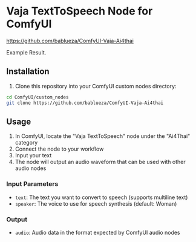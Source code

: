 # Vaja TextToSpeech Node for ComfyUI

https://github.com/bablueza/ComfyUI-Vaja-Ai4thai

Example Result.

## Installation

1. Clone this repository into your ComfyUI custom nodes directory:
```bash
cd ComfyUI/custom_nodes
git clone https://github.com/bablueza/ComfyUI-Vaja-Ai4thai
```

## Usage

1. In ComfyUI, locate the "Vaja TextToSpeech" node under the "Ai4Thai" category
2. Connect the node to your workflow
3. Input your text 
4. The node will output an audio waveform that can be used with other audio nodes

### Input Parameters

- `text`: The text you want to convert to speech (supports multiline text)
- `speaker`: The voice to use for speech synthesis (default: Woman)

### Output

- `audio`: Audio data in the format expected by ComfyUI audio nodes

